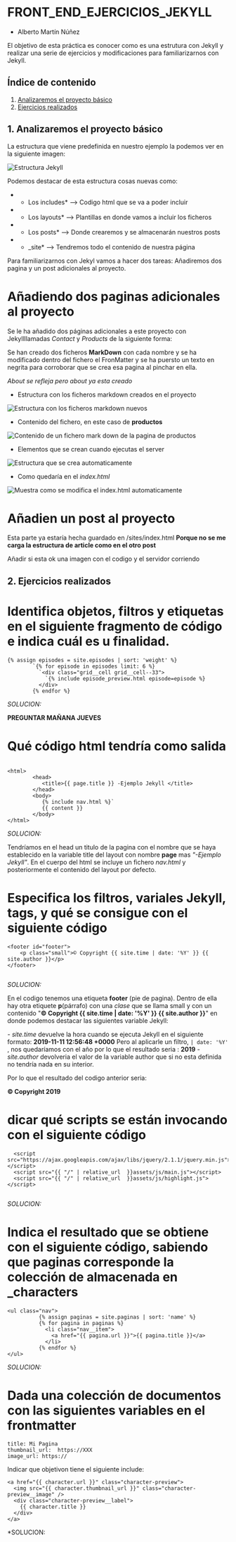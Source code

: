 # FRONT_END_EJERCICIOS_JEKYLL
* Alberto Martín Núñez

El objetivo de esta práctica es conocer como es una estrutura con Jekyll y realizar una serie de ejercicios y modificaciones para familiarizarnos con Jekyll.

## Índice de contenido
1. [Analizaremos el proyecto básico](#id1)
2. [Ejercicios realizados](#id2)

## 1. Analizaremos el proyecto básico <a name="id1"></a>

La estructura que viene predefinida en nuestro ejemplo la podemos ver en la siguiente imagen:

<img src="img/struct.png" alt="Estructura Jekyll">

Podemos destacar de esta estructura cosas nuevas como:

* - Los includes* --> Codigo html que se va a poder incluir
* - Los layouts* --> Plantillas en donde vamos a incluir los ficheros
* - Los posts* --> Donde crearemos y se almacenarán nuestros posts
* - _site* --> Tendremos todo el contenido de nuestra página 

Para familiarizarnos con Jekyl vamos a hacer dos tareas: Añadiremos dos pagina y un post adicionales al proyecto.

# Añadiendo dos paginas adicionales al proyecto

Se le ha añadido dos páginas adicionales a este proyecto con Jekyllllamadas *Contact* y *Products* de la siguiente forma:

Se han creado dos ficheros **MarkDown** con cada nombre y se ha modificado dentro del fichero el FronMatter y se ha puersto un texto en negrita para corroborar que se crea esa pagina al pinchar en ella.

*About se refleja pero about ya esta creado*

- Estructura con los ficheros markdown creados en el proyecto

<img src="img/Ficheros_md.png" alt="Estructura con los ficheros markdown nuevos">

- Contenido del fichero, en este caso de **productos**

<img src="img/Contenido_md.png" alt="Contenido de un fichero mark down de la pagina de productos">

- Elementos que se crean cuando ejecutas el server

<img src="img/Estructura_automatica.png" alt="Estructura que se crea automaticamente">

- Como quedaría en el *index.html*

<img src="img/index.png" alt="Muestra como se modifica el index.html automaticamente">


# Añadien un post al proyecto

Esta parte ya estaría hecha guardado en /sites/index.html
**Porque no se me carga la estructura de article como en el otro post**
        
Añadir si esta ok una imagen con el codigo y el servidor corriendo


## 2. Ejercicios realizados <a name="id2"></a>

# Identifica objetos, filtros y etiquetas en el siguiente fragmento de código e indica cuál es u finalidad.

```
{% assign episodes = site.episodes | sort: 'weight' %}  
        `{% for episode in episodes limit: 6 %}  
          `<div class="grid__cell grid__cell--33">
            `{% include episode_preview.html episode=episode %}
          </div>
        {% endfor %}

```

*SOLUCION:*

**PREGUNTAR MAÑANA JUEVES**

# Qué código html tendría como salida

```

<html>   
        <head>  
           <title>{{ page.title }} -Ejemplo Jekyll </title>
        </head>
        <body>  
           {% include nav.html %}` 
           {{ content }}
        </body>  
</html> 

```

*SOLUCION:*

Tendríamos en el head un titulo de la pagina con el nombre que se haya establecido en la variable title del layout con nombre **page** mas *"-Ejemplo Jekyll"*. 
En el cuerpo del html se incluye un fichero *nav.html* y posteriormente el contenido del layout por defecto.

# Especifica los filtros, variales Jekyll, tags, y qué se consigue con el siguiente código

```
<footer id="footer">
    <p class="small">© Copyright {{ site.time | date: '%Y' }} {{ site.author }}</p>
</footer>


```

*SOLUCION:*

En el codigo tenemos una etiqueta **footer** (pie de pagina). Dentro de ella hay otra etiquete **p**(párrafo) con una *clase* que se llama small y con un contenido "**© Copyright {{ site.time | date: '%Y' }} {{ site.author }}**" en donde podemos destacar las siguientes variable Jekyll:

*- site.time* devuelve la hora cuando se ejecuta Jekyll en el siguiente formato:
**2019-11-11 12:56:48 +0000**
Pero al aplicarle un filtro, `| date: '%Y'` , nos quedaríamos con el año por lo que el resultado seria : **2019**
*- site.author* devolveria el valor de la variable author que si no esta definida no tendría nada en su interior.

Por lo que el resultado del codigo anterior seria:

**© Copyright 2019**

# dicar qué scripts se están invocando con el siguiente código

```
  <script src="https://ajax.googleapis.com/ajax/libs/jquery/2.1.1/jquery.min.js"></script>
  <script src="{{ "/" | relative_url  }}assets/js/main.js"></script>
  <script src="{{ "/" | relative_url  }}assets/js/highlight.js"></script>
  
```
*SOLUCION:*

# Indica el resultado que se obtiene con el siguiente código, sabiendo que paginas corresponde la colección de almacenada en _characters

```
<ul class="nav">
          {% assign paginas = site.paginas | sort: 'name' %}
          {% for pagina in paginas %}
            <li class="nav__item">
              <a href="{{ pagina.url }}">{{ pagina.title }}</a>
            </li>
          {% endfor %}
</ul>

```

*SOLUCION:*

# Dada una colección de documentos con las siguientes variables en el frontmatter
```
title: Mi Pagina
thumbnail_url:  https://XXX
image_url: https://

```
Indicar que objetivon tiene el siguiente include:

```
<a href="{{ character.url }}" class="character-preview">
  <img src="{{ character.thumbnail_url }}" class="character-preview__image" />
  <div class="character-preview__label">
    {{ character.title }}
  </div>
</a>

```

*SOLUCION:


